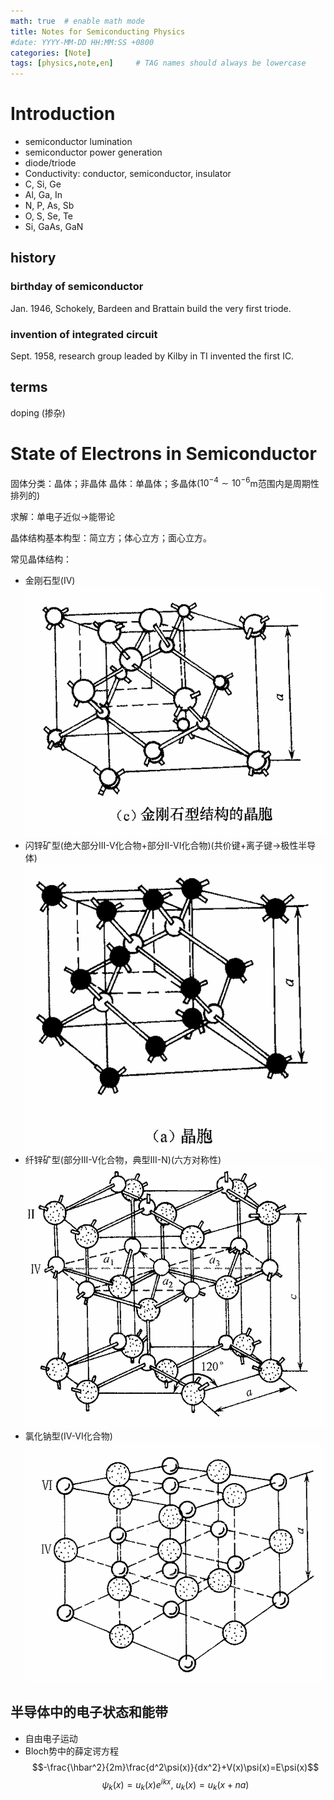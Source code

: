 ```yaml
---
math: true  # enable math mode
title: Notes for Semiconducting Physics
#date: YYYY-MM-DD HH:MM:SS +0800
categories: [Note]
tags: [physics,note,en]     # TAG names should always be lowercase
---
```

# Introduction
- semiconductor lumination
- semiconductor power generation
- diode/triode
- Conductivity: conductor, semiconductor, insulator
- C, Si, Ge
- Al, Ga, In
- N, P, As, Sb
- O, S, Se, Te
- Si, GaAs, GaN

## history
### birthday of semiconductor
Jan. 1946, Schokely, Bardeen and Brattain build the very first triode.
### invention of integrated circuit
Sept. 1958, research group leaded by Kilby in TI invented the first IC.

## terms
doping (掺杂)

# State of Electrons in Semiconductor
固体分类：晶体；非晶体
晶体：单晶体；多晶体($10^{-4}\sim10^{-6}$m范围内是周期性排列的)

求解：单电子近似$\rightarrow$能带论

晶体结构基本构型：简立方；体心立方；面心立方。

常见晶体结构：
- 金刚石型(IV)
![金刚石型](/assets/img/Semiconducting-Physics/金刚石型.png)
- 闪锌矿型(绝大部分III-V化合物+部分II-VI化合物)(共价键+离子键$\rightarrow$极性半导体)
![闪锌矿型](/assets/img/Semiconducting-Physics/闪锌矿型.png)
- 纤锌矿型(部分III-V化合物，典型III-N)(六方对称性)
![纤锌矿型](/assets/img/Semiconducting-Physics/纤锌矿型.png)
- 氯化钠型(IV-VI化合物)
![氯化钠型](/assets/img/Semiconducting-Physics/氯化钠型.png)

## 半导体中的电子状态和能带
- 自由电子运动
- Bloch势中的薛定谔方程
  $$-\frac{\hbar^2}{2m}\frac{d^2\psi(x)}{dx^2}+V(x)\psi(x)=E\psi(x)$$
  $$\psi_k(x)=u_k(x)e^{ikx}, \ u_k(x)=u_k(x+na)$$
